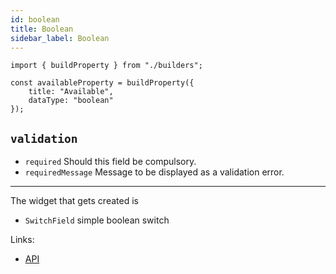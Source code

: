 ```yaml
---
id: boolean
title: Boolean
sidebar_label: Boolean
---
```


```tsx
import { buildProperty } from "./builders";

const availableProperty = buildProperty({
    title: "Available",
    dataType: "boolean"
});
```



## `validation`

* `required` Should this field be compulsory.
* `requiredMessage` Message to be displayed as a validation error.

---

The widget that gets created is
- `SwitchField` simple boolean switch

Links:
- [API](../../api/interfaces/booleanproperty)
